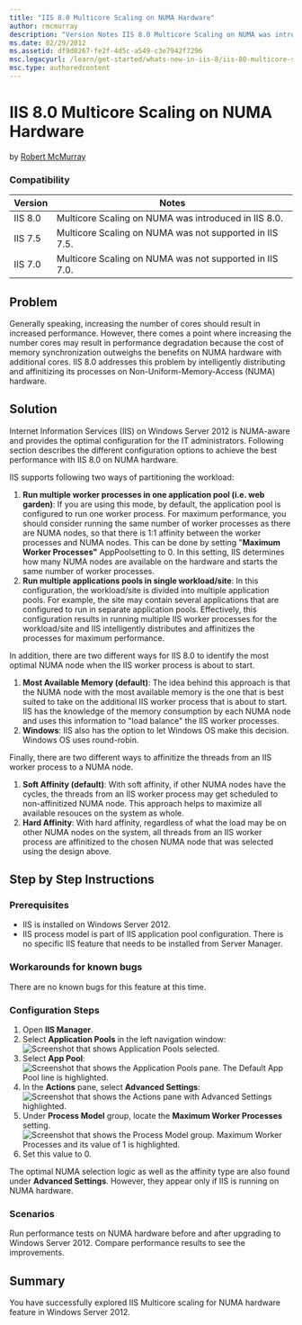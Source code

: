 ```yaml
---
title: "IIS 8.0 Multicore Scaling on NUMA Hardware"
author: rmcmurray
description: "Version Notes IIS 8.0 Multicore Scaling on NUMA was introduced in IIS 8.0. IIS 7.5 Multicore Scaling on NUMA was not supported in IIS 7.5. IIS 7.0 Multicore..."
ms.date: 02/29/2012
ms.assetid: df9d0267-fe2f-4d5c-a549-c3e7942f7296
msc.legacyurl: /learn/get-started/whats-new-in-iis-8/iis-80-multicore-scaling-on-numa-hardware
msc.type: authoredcontent
---
```

# IIS 8.0 Multicore Scaling on NUMA Hardware

by [Robert McMurray](https://github.com/rmcmurray)

### Compatibility

| Version | Notes |
| --- | --- |
| IIS 8.0 | Multicore Scaling on NUMA was introduced in IIS 8.0. |
| IIS 7.5 | Multicore Scaling on NUMA was not supported in IIS 7.5. |
| IIS 7.0 | Multicore Scaling on NUMA was not supported in IIS 7.0. |

<a id="TOC301258515"></a>

## Problem

Generally speaking, increasing the number of cores should result in increased performance. However, there comes a point where increasing the number cores may result in performance degradation because the cost of memory synchronization outweighs the benefits on NUMA hardware with additional cores. IIS 8.0 addresses this problem by intelligently distributing and affinitizing its processes on Non-Uniform-Memory-Access (NUMA) hardware.

<a id="TOC301258516"></a>

## Solution

Internet Information Services (IIS) on Windows Server 2012 is NUMA-aware and provides the optimal configuration for the IT administrators. Following section describes the different configuration options to achieve the best performance with IIS 8.0 on NUMA hardware.

IIS supports following two ways of partitioning the workload:

1. **Run multiple worker processes in one application pool (i.e. web garden)**: If you are using this mode, by default, the application pool is configured to run one worker process. For maximum performance, you should consider running the same number of worker processes as there are NUMA nodes, so that there is 1:1 affinity between the worker processes and NUMA nodes. This can be done by setting "**Maximum Worker Processes"** AppPoolsetting to 0. In this setting, IIS determines how many NUMA nodes are available on the hardware and starts the same number of worker processes.
2. **Run multiple applications pools in single workload/site**: In this configuration, the workload/site is divided into multiple application pools. For example, the site may contain several applications that are configured to run in separate application pools. Effectively, this configuration results in running multiple IIS worker processes for the workload/site and IIS intelligently distributes and affinitizes the processes for maximum performance.

In addition, there are two different ways for IIS 8.0 to identify the most optimal NUMA node when the IIS worker process is about to start.

1. **Most Available Memory (default)**: The idea behind this approach is that the NUMA node with the most available memory is the one that is best suited to take on the additional IIS worker process that is about to start. IIS has the knowledge of the memory consumption by each NUMA node and uses this information to "load balance" the IIS worker processes.
2. **Windows**: IIS also has the option to let Windows OS make this decision. Windows OS uses round-robin.

Finally, there are two different ways to affinitize the threads from an IIS worker process to a NUMA node.

1. **Soft Affinity (default)**: With soft affinity, if other NUMA nodes have the cycles, the threads from an IIS worker process may get scheduled to non-affinitized NUMA node. This approach helps to maximize all available resouces on the system as whole.
2. **Hard Affinity**: With hard affinity, regardless of what the load may be on other NUMA nodes on the system, all threads from an IIS worker process are affinitized to the chosen NUMA node that was selected using the design above.

<a id="TOC301258517"></a>

## Step by Step Instructions

### Prerequisites

- IIS is installed on Windows Server 2012.
- IIS process model is part of IIS application pool configuration. There is no specific IIS feature that needs to be installed from Server Manager.

### Workarounds for known bugs

There are no known bugs for this feature at this time.

### Configuration Steps

1. Open **IIS Manager**.
2. Select **Application Pools** in the left navigation window:  
    ![Screenshot that shows Application Pools selected.](iis-80-multicore-scaling-on-numa-hardware/_static/image1.png)
3. Select **App Pool**:  
    ![Screenshot that shows the Application Pools pane. The Default App Pool line is highlighted.](iis-80-multicore-scaling-on-numa-hardware/_static/image3.png)
4. In the **Actions** pane, select **Advanced Settings**:  
    ![Screenshot that shows the Actions pane with Advanced Settings highlighted.](iis-80-multicore-scaling-on-numa-hardware/_static/image5.png)
5. Under **Process Model** group, locate the **Maximum Worker Processes** setting.  
    ![Screenshot that shows the Process Model group. Maximum Worker Processes and its value of 1 is highlighted.](iis-80-multicore-scaling-on-numa-hardware/_static/image7.png)
6. Set this value to 0.

The optimal NUMA selection logic as well as the affinity type are also found under **Advanced Settings**. However, they appear only if IIS is running on NUMA hardware.

### Scenarios

Run performance tests on NUMA hardware before and after upgrading to Windows Server 2012. Compare performance results to see the improvements.

<a id="TOC301258518"></a>

## Summary

You have successfully explored IIS Multicore scaling for NUMA hardware feature in Windows Server 2012.
